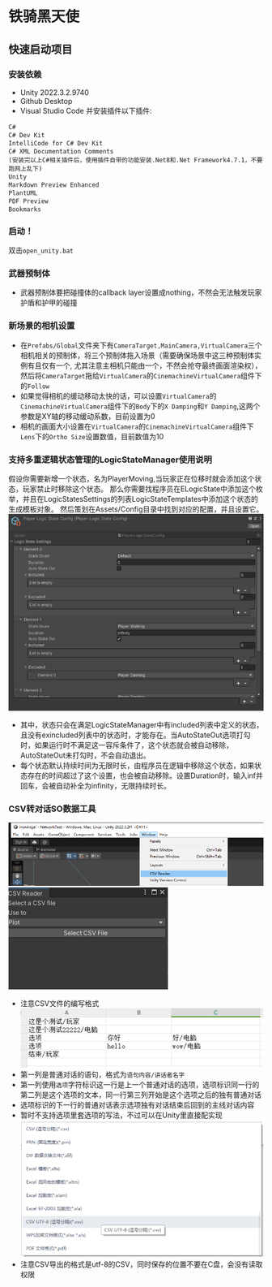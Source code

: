 # 铁骑黑天使
## 快速启动项目
### 安装依赖
- Unity 2022.3.2.9740
- Github Desktop
- Visual Studio Code 并安装插件以下插件:
```
C#
C# Dev Kit
IntelliCode for C# Dev Kit
C# XML Documentation Comments
(安装完以上C#相关插件后，使用插件自带的功能安装.Net8和.Net Framework4.7.1，不要跑网上乱下)
Unity
Markdown Preview Enhanced
PlantUML
PDF Preview
Bookmarks
```
### 启动！
双击`open_unity.bat`

### 武器预制体
- 武器预制体要把碰撞体的callback layer设置成nothing，不然会无法触发玩家护盾和护甲的碰撞

### 新场景的相机设置
- 在```Prefabs/Global```文件夹下有```CameraTarget,MainCamera,VirtualCamera```三个相机相关的预制体，将三个预制体拖入场景（需要确保场景中这三种预制体实例有且仅有一个, 尤其注意主相机只能由一个，不然会抢夺最终画面渲染权），然后将```CameraTarget```拖给```VirtualCamera```的```CinemachineVirtualCamera```组件下的```Follow```
- 如果觉得相机的缓动移动太快的话，可以设置```VirtualCamera```的```CinemachineVirtualCamera```组件下的```Body```下的```X Damping```和```Y Damping```,这两个参数是XY轴的移动缓动系数，目前设置为0
- 相机的画面大小设置在```VirtualCamera```的```CinemachineVirtualCamera```组件下```Lens```下的```Ortho Size```设置数值，目前数值为10


### 支持多重逻辑状态管理的LogicStateManager使用说明
假设你需要新增一个状态，名为PlayerMoving,当玩家正在位移时就会添加这个状态，玩家禁止时移除这个状态。
那么你需要找程序员在ELogicState中添加这个枚举，并且在LogicStatesSettings的列表LogicStateTemplates中添加这个状态的生成模板对象。
然后策划在Assets/Config目录中找到对应的配置，并且设置它。
![状态设置](./illustraction/状态设置.png)
- 其中，状态只会在满足LogicStateManager中有included列表中定义的状态，且没有exincluded列表中的状态时，才能存在。当AutoStateOut选项打勾时，如果运行时不满足这一容斥条件了，这个状态就会被自动移除，AutoStateOut未打勾时，不会自动退出。
- 每个状态默认持续时间为无限时长，由程序员在逻辑中移除这个状态，如果状态存在的时间超过了这个设置，也会被自动移除。设置Duration时，输入inf并回车，会被自动补全为infinity，无限持续时长。


### CSV转对话SO数据工具
![1](./illustraction/对话CSV工具_0.png)
![2](./illustraction/对话CSV工具_1.png)
- 注意CSV文件的编写格式
![3](./illustraction/对话CSV工具_2.png)
- 第一列是普通对话的语句，格式为```语句内容/讲话者名字```
- 第一列使用```选项```字符标识这一行是上一个普通对话的选项，选项标识同一行的第二列是这个选项的文本，同一行第三列开始是这个选项之后的独有普通对话
- 选项标识的下一行的普通对话表示选项独有对话结束后回到的主线对话内容
- 暂时不支持选项里套选项的写法，不过可以在Unity里直接配实现
![3](./illustraction/对话CSV工具_3.png)
- 注意CSV导出的格式是utf-8的CSV，同时保存的位置不要在C盘，会没有读取权限
